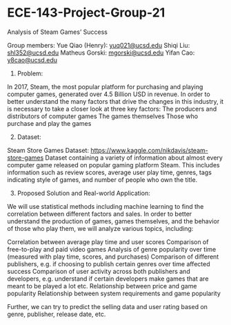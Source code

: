 # ECE-143-Project-Group-21
Analysis of Steam Games’ Success

Group members:
Yue Qiao (Henry): yuq021@ucsd.edu
Shiqi Liu: shl352@ucsd.edu
Matheus Gorski: mgorski@ucsd.edu
Yifan Cao: y8cao@ucsd.edu

1. Problem:

In 2017, Steam, the most popular platform for purchasing and playing computer games, generated over 4.5 Billion USD in revenue. In order to better understand the many factors that drive the changes in this industry, it is necessary to take a closer look at three key factors:
The producers and distributors of computer games
The games themselves
Those who purchase and play the games

2. Dataset:

Steam Store Games Dataset: https://www.kaggle.com/nikdavis/steam-store-games
Dataset containing a variety of information about almost every computer game released on popular gaming platform Steam. This includes information such as review scores, average user play time, genres, tags indicating style of games, and number of people who own the title.

3. Proposed Solution and Real-world Application: 

We will use statistical methods including machine learning to find the correlation between different factors and sales. In order to better understand the production of games, games themselves, and the behavior of those who play them, we will analyze various topics, including:

Correlation between average play time and user scores
Comparison of free-to-play and paid video games
Analysis of genre popularity over time (measured with play time, scores, and purchases)
Comparison of different publishers, e.g. if choosing to publish certain genres over time affected success
Comparison of user activity across both publishers and developers, e.g. understand if certain developers make games that are meant to be played a lot etc.
Relationship between price and game popularity
Relationship between system requirements and game popularity

Further, we can try to predict the selling data and user rating based on genre, publisher, release date, etc.

